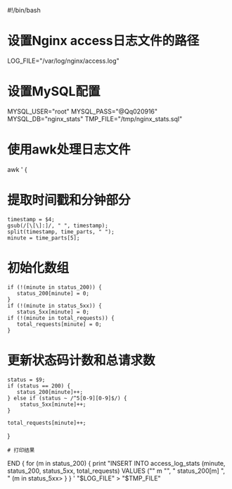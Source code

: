 #!/bin/bash

# 设置Nginx access日志文件的路径
LOG_FILE="/var/log/nginx/access.log"

# 设置MySQL配置
MYSQL_USER="root"
MYSQL_PASS="@Qq020916"
MYSQL_DB="nginx_stats"
TMP_FILE="/tmp/nginx_stats.sql"

# 使用awk处理日志文件
awk ' {

# 提取时间戳和分钟部分
    timestamp = $4;
    gsub(/[\[\]:]/, " ", timestamp);
    split(timestamp, time_parts, " ");
    minute = time_parts[5];

# 初始化数组
    if (!(minute in status_200)) {
       status_200[minute] = 0;
    }
    if (!(minute in status_5xx)) {
       status_5xx[minute] = 0;
    if (!(minute in total_requests)) {
       total_requests[minute] = 0;
    }

# 更新状态码计数和总请求数
    status = $9;
    if (status == 200) {
       status_200[minute]++;
    } else if (status ~ /^5[0-9][0-9]$/) {
        status_5xx[minute]++;
    }

    total_requests[minute]++;
}

    # 打印结果

END {
    for (m in status_200) {
      print "INSERT INTO access_log_stats (minute, status_200, status_5xx, total_requests) VALUES (\"" m "\", " status_200[m]   ", " (m in status_5xx>
    }
}
' "$LOG_FILE" > "$TMP_FILE"

